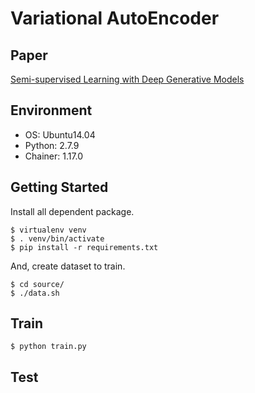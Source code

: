 # Variational AutoEncoder

## Paper

[Semi-supervised Learning with Deep Generative Models](http://papers.nips.cc/paper/5352-semi-supervised-learning-with-deep-generative-models.pdf)

## Environment

* OS: Ubuntu14.04
* Python: 2.7.9
* Chainer: 1.17.0

## Getting Started

Install all dependent package.

```
$ virtualenv venv
$ . venv/bin/activate
$ pip install -r requirements.txt
```

And, create dataset to train.

```
$ cd source/
$ ./data.sh
```

## Train

```
$ python train.py
```

## Test
